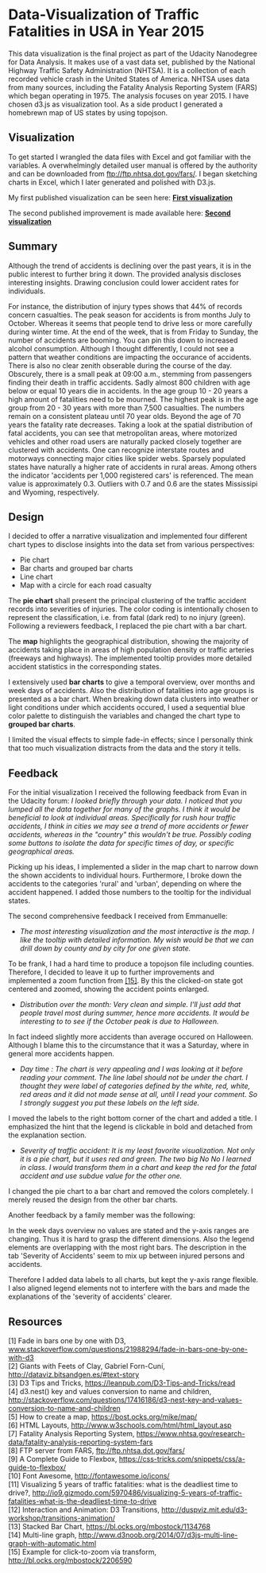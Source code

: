 # Data-Visualization of Traffic Fatalities in USA in Year 2015

This data visualization is the final project as part of the Udacity Nanodegree
for Data Analysis. It makes use of a vast data set, published by the National
Highway Traffic Safety Administration (NHTSA). It is a collection of each
recorded vehicle crash in the United States of America. NHTSA uses data from
many sources, including the Fatality Analysis Reporting System (FARS) which
began operating in 1975. The analysis focuses on year 2015.
I have chosen d3.js as visualization tool. As a side product I generated a
homebrewn map of US states by using topojson.

## Visualization

To get started I wrangled the data files with Excel and got familiar with the
variables. A overwhelmingly detailed user manual is offered by the authority and
can be downloaded from ftp://ftp.nhtsa.dot.gov/fars/.
I began sketching charts in Excel, which I later generated and polished with
D3.js.

My first published visualization can be seen here:
**[First visualization](https://bl.ocks.org/uber102151/raw/1ed2ca68b9e8f62d78f19fe5b164d55f)**

The second published improvement is made available here:
**[Second visualization](https://bl.ocks.org/uber102151/raw/1ed2ca68b9e8f62d78f19fe5b164d55f)**

## Summary

Although the trend of accidents is declining over the past years, it is in the
public interest to further bring it down. The provided analysis discloses
interesting insights. Drawing conclusion could lower accident rates for individuals.

For instance, the distribution of injury types shows that
44% of records concern casualties. The peak season for accidents is from months
July to October. Whereas it seems that people tend to drive less or more carefully
during winter time. At the end of the week, that is from Friday to Sunday, the
number of accidents are booming. You can pin this down to increased alcohol
consumption. Although I thought differently, I could not see a pattern that
weather conditions are impacting the occurance of accidents. There is also no
clear zenith obserable during the course of the day. Obscurely, there is a small peak
at 09:00 a.m., stemming from passengers finding their death in traffic accidents.
Sadly almost 800 children with age below or equal 10 years die in accidents.
In the age group 10 - 20 years a high amount of fatalities need to be mourned.
The highest peak is in the age group from 20 - 30 years with more than 7,500
casualties. The numbers remain on a consistent plateau until 70 year olds.
Beyond the age of 70 years the fatality rate decreases.
Taking a look at the spatial distribution of fatal accidents, you can see that
metropolitan areas, where motorized vehicles and other road users are naturally
packed closely together are clustered with accidents.
One can recognize interstate routes and motorways connecting major cities like
spider webs. Sparsely populated states have naturally a higher rate of accidents
in rural areas. Among others the indicator 'accidents per 1,000 registered cars'
is referenced. The mean value is approximately 0.3. Outliers with 0.7 and 0.6 are
the states Mississipi and Wyoming, respectively.

## Design

I decided to offer a narrative visualization and implemented four different
chart types to disclose insights into the data set from various perspectives:
* Pie chart   
* Bar charts and grouped bar charts  
* Line chart
* Map with a circle for each road casualty

The **pie chart** shall present the principal clustering of the traffic accident
records into severities of injuries. The color coding is intentionally chosen to
represent the classification, i.e. from fatal (dark red) to no injury (green).
Following a reviewers feedback, I replaced the pie chart with a bar chart.

The **map** highlights the geographical distribution, showing the majority of
accidents taking place in areas of high population density or traffic arteries
(freeways and highways). The implemented tooltip provides more detailed accident
statistics in the corresponding states.

I extensively used **bar charts** to give a temporal overview, over months and
week days of accidents. Also the distribution of fatalities into age groups is
presented as a bar chart. When breaking down data clusters into weather or light
conditions under which accidents occured, I used a sequential blue color palette
to distinguish the variables and changed the chart type to **grouped bar charts**.

I limited the visual effects to simple fade-in effects; since I personally think
that too much visualization distracts from the data and the story it tells.

## Feedback

For the initial visualization I received the following feedback from Evan in the
Udacity forum:
*I looked briefly through your data. I noticed that you lumped all the data
together for many of the graphs. I think it would be beneficial to look at
individual areas. Specifically for rush hour traffic accidents, I think in
cities we may see a trend of more accidents or fewer accidents, whereas in the
"country" this wouldn't be true. Possibly coding some buttons to isolate the
data for specific times of day, or specific geographical areas.*

Picking up his ideas, I implemented a slider in the map chart to narrow down
the shown accidents to individual hours.
Furthermore, I broke down the accidents to the categories 'rural' and 'urban',
depending on where the accident happened. I added those numbers to the tooltip
for the individual states.

The second comprehensive feedback I received from Emmanuelle:

* *The most interesting visualization and the most interactive is the map.
I like the tooltip with detailed information. My wish would be that we can drill
down by county and by city for one given state.*  

To be frank, I had a hard time to produce a topojson file including counties.
Therefore, I decided to leave it up to further improvements and implemented
a zoom function from [[15]](#ref15). By this the clicked-on state got centered and zoomed,
showing the accident points enlarged.

* *Distribution over the month: Very clean and simple. I'll just add that
people travel most during summer, hence more accidents. It would be interesting
to to see if the October peak is due to Halloween.*  

In fact indeed slightly more accidents than average occured on Halloween.
Although I blame this to the circumstance that it was a Saturday, where in
general more accidents happen.  

* *Day time : The chart is very appealing and I was looking at it before
reading your comment. The line label should not be under the chart. I thought
they were label of categories defined by the white, red, white, red areas and
it did not made sense at all, until I read your comment. So I strongly suggest
you put these labels on the left side.*  

I moved the labels to the right bottom corner of the chart and added a title.
I emphasized the hint that the legend is clickable in bold and detached from the
explanation section.

* *Severity of traffic accident: It is my least favorite visualization.
Not only it is a pie chart, but it uses red and green. The two big No No I
learned in class. I would transform them in a chart and keep the red for the
fatal accident and use subdue value for the other one.*

I changed the pie chart to a bar chart and removed the colors completely.
I merely reused the design from the other bar charts.

Another feedback by a family member was the following:

In the week days overview no values are stated and the y-axis ranges are changing.
Thus it is hard to grasp the different dimensions. Also the legend elements are
overlapping with the most right bars. The description in the tab 'Severity of Accidents'
seem to mix up between injured persons and accidents.

Therefore I added data labels to all charts, but kept the y-axis range flexible.
I also aligned legend elements not to interfere with the bars and made the
explanations of the 'severity of accidents' clearer.

## Resources

[1] Fade in bars one by one with D3, www.stackoverflow.com/questions/21988294/fade-in-bars-one-by-one-with-d3  
[2] Giants with Feets of Clay, Gabriel Forn-Cuní, http://dataviz.bitsandgen.es/#text-story  
[3] D3 Tips and Tricks, https://leanpub.com/D3-Tips-and-Tricks/read  
[4] d3.nest() key and values conversion to name and children, http://stackoverflow.com/questions/17416186/d3-nest-key-and-values-conversion-to-name-and-children  
[5] How to create a map, https://bost.ocks.org/mike/map/  
[6] HTML Layouts, http://www.w3schools.com/html/html_layout.asp  
[7] Fatality Analysis Reporting System, https://www.nhtsa.gov/research-data/fatality-analysis-reporting-system-fars  
[8] FTP server from FARS, ftp://ftp.nhtsa.dot.gov/fars/  
[9] A Complete Guide to Flexbox, https://css-tricks.com/snippets/css/a-guide-to-flexbox/  
[10] Font Awesome, http://fontawesome.io/icons/  
[11] Visualizing 5 years of traffic fatalities: what is the deadliest time to drive?,  http://io9.gizmodo.com/5970486/visualizing-5-years-of-traffic-fatalities-what-is-the-deadliest-time-to-drive  
[12] Interaction and Animation: D3 Transitions, http://duspviz.mit.edu/d3-workshop/transitions-animation/  
[13] Stacked Bar Chart, https://bl.ocks.org/mbostock/1134768  
[14] Multi-line graph, http://www.d3noob.org/2014/07/d3js-multi-line-graph-with-automatic.html  
[15] Example for click-to-zoom via transform, http://bl.ocks.org/mbostock/2206590<a class="anchor" id="ref16"></a>
